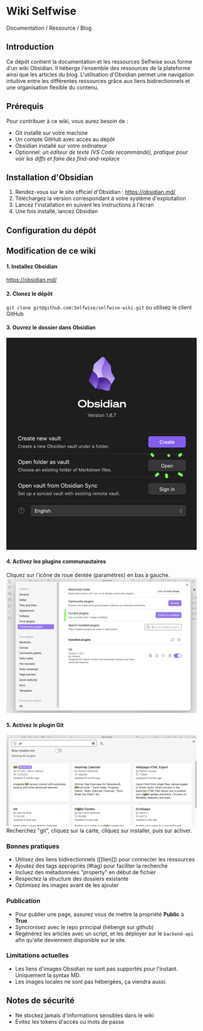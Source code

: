 # Wiki Selfwise 
Documentation / Ressource / Blog

## Introduction
Ce dépôt contient la documentation et les ressources Selfwise sous forme d'un wiki Obsidian. Il héberge l'ensemble des ressources de la plateforme ainsi que les articles du blog. L'utilisation d'Obsidian permet une navigation intuitive entre les différentes ressources grâce aux liens bidirectionnels et une organisation flexible du contenu.

## Prérequis
Pour contribuer à ce wiki, vous aurez besoin de :
- Git installé sur votre machine
- Un compte GitHub avec accès au dépôt
- Obsidian installé sur votre ordinateur
- Optionnel: *un éditeur de texte (VS Code recommandé), pratique pour voir les diffs et faire des find-and-replace*

## Installation d'Obsidian
1. Rendez-vous sur le site officiel d'Obsidian : https://obsidian.md/
2. Téléchargez la version correspondant à votre système d'exploitation
3. Lancez l'installation en suivant les instructions à l'écran
4. Une fois installé, lancez Obsidian

## Configuration du dépôt

## Modification de ce wiki
#### 1. Installez Obsidian
https://obsidian.md/

#### 2. Clonez le dépôt
`git clone git@github.com:Selfwise/selfwise-wiki.git` ou utilisez le client GitHub

#### 3. Ouvrez le dossier dans Obsidian
![Ouverture du dossier dans Obsidian](assets/readme/Pasted%20image%2020250223155349.png)

#### 4. Activez les plugins communautaires
Cliquez sur l'icône de roue dentée (paramètres) en bas à gauche.
![Activation des plugins communautaires](assets/readme/Pasted%20image%2020250223155537.png)

#### 5. Activez le plugin Git
![Installation du plugin Git](assets/readme/Pasted%20image%2020250223155726.png)
Recherchez "git", cliquez sur la carte, cliquez sur installer, puis sur activer.

### Bonnes pratiques
- Utilisez des liens bidirectionnels ([[lien]]) pour connecter les ressources
- Ajoutez des tags appropriés (#tag) pour faciliter la recherche
- Incluez des métadonnées "property" en début de fichier
- Respectez la structure des dossiers existante
- Optimisez les images avant de les ajouter

### Publication

- Pour publier une page, assurez vous de mettre la propriété **Public** à **True**.
- Syncronisez avec le repo principal (hébergé sur github)
- Regénérez les articles avec un script, et les déployer sur le `backend-api` afin qu'elle deviennent disponible sur le site.

### Limitations actuelles
- Les liens d'images Obsidian ne sont pas supportés pour l'instant. Uniquement la syntax MD.
- Les images locales ne sont pas hébergées, ça viendra aussi.


## Notes de sécurité
- Ne stockez jamais d'informations sensibles dans le wiki
- Évitez les tokens d'accès ou mots de passe